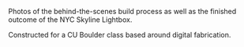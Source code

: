 Photos of the behind-the-scenes build process as well as the finished outcome of the NYC Skyline Lightbox.

Constructed for a CU Boulder class based around digital fabrication.
